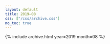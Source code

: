 ```yaml
---
layout: default
title: 2019–08
css: ["/css/archive.css"]
no_toc: true
---
```


{% include archive.html year=2019 month=08 %}
